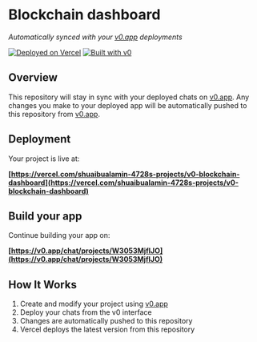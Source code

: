 # Blockchain dashboard

*Automatically synced with your [v0.app](https://v0.app) deployments*

[![Deployed on Vercel](https://img.shields.io/badge/Deployed%20on-Vercel-black?style=for-the-badge&logo=vercel)](https://vercel.com/shuaibualamin-4728s-projects/v0-blockchain-dashboard)
[![Built with v0](https://img.shields.io/badge/Built%20with-v0.app-black?style=for-the-badge)](https://v0.app/chat/projects/W3053MjflJO)

## Overview

This repository will stay in sync with your deployed chats on [v0.app](https://v0.app).
Any changes you make to your deployed app will be automatically pushed to this repository from [v0.app](https://v0.app).

## Deployment

Your project is live at:

**[https://vercel.com/shuaibualamin-4728s-projects/v0-blockchain-dashboard](https://vercel.com/shuaibualamin-4728s-projects/v0-blockchain-dashboard)**

## Build your app

Continue building your app on:

**[https://v0.app/chat/projects/W3053MjflJO](https://v0.app/chat/projects/W3053MjflJO)**

## How It Works

1. Create and modify your project using [v0.app](https://v0.app)
2. Deploy your chats from the v0 interface
3. Changes are automatically pushed to this repository
4. Vercel deploys the latest version from this repository
